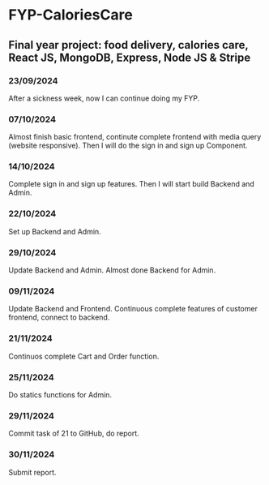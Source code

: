 # FYP-CaloriesCare
## Final year project: food delivery, calories care, React JS, MongoDB, Express, Node JS &amp; Stripe

### 23/09/2024
After a sickness week, now I can continue doing my FYP.
### 07/10/2024
Almost finish basic frontend, continute complete frontend with media query (website responsive). Then I will do the sign in and sign up Component.
### 14/10/2024
Complete sign in and sign up features. Then I will start build Backend and Admin.
### 22/10/2024
Set up Backend and Admin.
### 29/10/2024
Update Backend and Admin. Almost done Backend for Admin.
### 09/11/2024
Update Backend and Frontend. Continuous complete features of customer frontend, connect to backend.
### 21/11/2024
Continuos complete Cart and Order function.
### 25/11/2024
Do statics functions for Admin.
### 29/11/2024
Commit task of 21 to GitHub, do report.
### 30/11/2024
Submit report.
